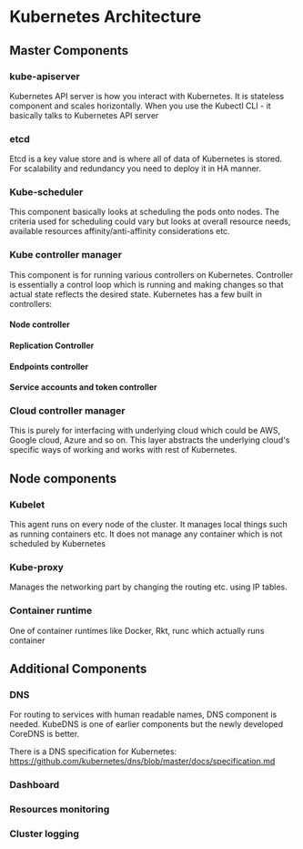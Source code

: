 # Kubernetes Architecture

## Master Components

### kube-apiserver

Kubernetes API server is how you interact with Kubernetes. It is stateless component and scales horizontally. When you use the Kubectl CLI - it basically talks to Kubernetes API server

### etcd

Etcd is a key value store  and is where all of data of Kubernetes is stored. For scalability and redundancy you need to deploy it in HA manner. 

### Kube-scheduler 

This component basically looks at scheduling the pods onto nodes. The criteria used for scheduling could vary but looks at overall resource needs, available resources affinity/anti-affinity considerations etc.

### Kube controller manager

This component is for running various controllers on Kubernetes. Controller is essentially a control loop which is running and making changes so that actual state reflects the desired state. Kubernetes has a few built in controllers:

#### Node controller

#### Replication Controller

#### Endpoints controller 

#### Service accounts and token controller

### Cloud controller manager

This is purely for interfacing with underlying cloud which could be AWS, Google cloud, Azure and so on. This layer abstracts the underlying cloud's specific ways of working and works with rest of Kubernetes.

## Node components

### Kubelet

This agent runs on every node of the cluster. It manages local things such as running containers etc. It does not manage any container which is not scheduled by Kubernetes

### Kube-proxy

Manages the networking part by changing the routing etc. using IP tables.

### Container runtime

One of container runtimes like Docker, Rkt, runc which actually runs container

## Additional Components

### DNS

For routing to services with human readable names, DNS component is needed. KubeDNS is one of earlier components but the newly developed CoreDNS is better. 

There is a DNS specification for Kubernetes: https://github.com/kubernetes/dns/blob/master/docs/specification.md 


### Dashboard


### Resources monitoring

### Cluster logging
